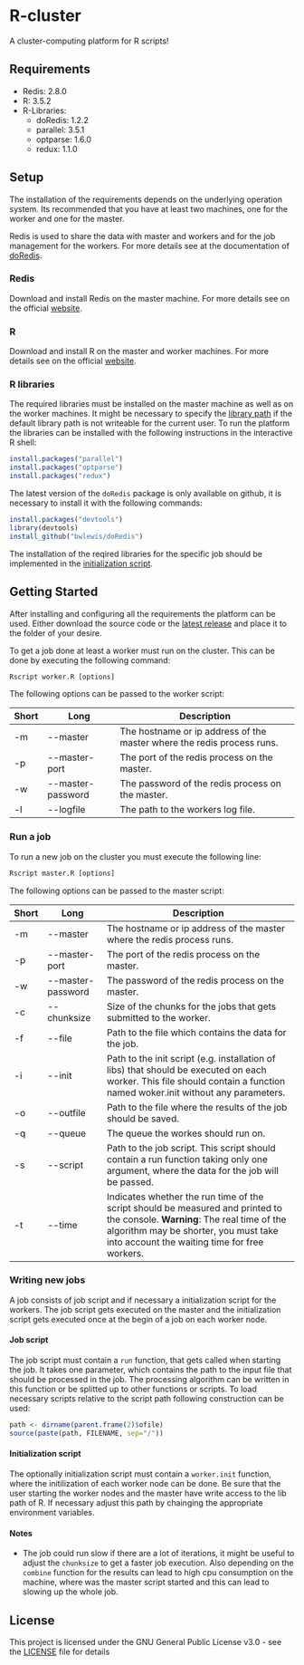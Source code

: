 # R-cluster

A cluster-computing platform for R scripts!

## Requirements

* Redis: 2.8.0
* R: 3.5.2
* R-Libraries:
  * doRedis: 1.2.2
  * parallel: 3.5.1
  * optparse: 1.6.0
  * redux: 1.1.0

## Setup

The installation of the requirements depends on the underlying operation system.
Its recommended that you have at least two machines, one for the worker and one
for the master.

Redis is used to share the data with master and workers and for the job
management for the workers. For more details see at the documentation of
[doRedis](https://github.com/bwlewis/doRedis/blob/master/vignettes/doRedis.pdf).

### Redis

Download and install Redis on the master machine. For more details see on the
official [website](https://redis.io/download).

### R

Download and install R on the master and worker machines. For more details see
on the official [website](https://www.r-project.org/).

### R libraries

The required libraries must be installed on the master machine as well as on the
worker machines. It might be necessary to specify the
[library path](https://www.r-bloggers.com/package-paths-in-r/) if the default
library path is not writeable for the current user. To run the platform the
libraries can be installed with the following instructions in the interactive R
shell:

```R
install.packages("parallel")
install.packages("optparse")
install.packages("redux")
```

The latest version of the `doRedis` package is only available on github, it is
necessary to install it with the following commands:

```R
install.packages("devtools")
library(devtools)
install_github("bwlewis/doRedis")
```

The installation of the reqired libraries for the specific job should be
implemented in the [initialization script](#Initialization-script).

## Getting Started

After installing and configuring all the requirements the platform can be used.
Either download the source code or the
[latest release](https://github.com/dennis95stumm/R-cluster/releases) and place
it to the folder of your desire.

To get a job done at least a worker must run on the cluster. This can be done by
executing the following command:

```cmd
Rscript worker.R [options]
```

The following options can be passed to the worker script:

| Short | Long              | Description |
| ----- | ----------------- | ----------- |
| -m    | --master          | The hostname or ip address of the master where the redis process runs. |
| -p    | --master-port     | The port of the redis process on the master. |
| -w    | --master-password | The password of the redis process on the master. |
| -l    | --logfile         | The path to the workers log file. |

### Run a job

To run a new job on the cluster you must execute the following line:

```cmd
Rscript master.R [options]
```

The following options can be passed to the master script:

| Short | Long              | Description |
| ----- | ----------------- | ----------- |
| -m    | --master          | The hostname or ip address of the master where the redis process runs. |
| -p    | --master-port     | The port of the redis process on the master. |
| -w    | --master-password | The password of the redis process on the master. |
| -c    | --chunksize       | Size of the chunks for the jobs that gets submitted to the worker. |
| -f    | --file            | Path to the file which contains the data for the job. |
| -i    | --init            | Path to the init script (e.g. installation of libs) that should be executed on each worker. This file should contain a function named woker.init without any parameters. |
| -o    | --outfile         | Path to the file where the results of the job should be saved. |
| -q    | --queue           | The queue the workes should run on. |
| -s    | --script          | Path to the job script. This script should contain a run function taking only one argument, where the data for the job will be passed. |
| -t    | --time            | Indicates whether the run time of the script should be measured and printed to the console. **Warning**: The real time of the algorithm may be shorter, you must take into account the waiting time for free workers. |

### Writing new jobs

A job consists of job script and if necessary a initialization script for the
workers. The job script gets executed on the master and the initialization
script gets executed once at the begin of a job on each worker node.

#### Job script

The job script must contain a `run` function, that gets called when starting the
job. It takes one parameter, which contains the path to the input file that
should be processed in the job. The processing algorithm can be written in this
function or be splitted up to other functions or scripts. To load necessary
scripts relative to the script path following construction can be used:

```R
path <- dirname(parent.frame(2)$ofile)
source(paste(path, FILENAME, sep="/"))
```

#### Initialization script

The optionally initialization script must contain a `worker.init` function,
where the initilization of each worker node can be done. Be sure that the user
starting the worker nodes and the master have write access to the lib path of R.
If necessary adjust this path by chainging the appropriate environment
variables.

#### Notes

* The job could run slow if there are a lot of iterations, it might be useful to
  adjust the `chunksize` to get a faster job execution. Also depending on the
  `combine` function for the results can lead to high cpu consumption on the
  machine, where was the master script started and this can lead to slowing up
  the whole job.

## License

This project is licensed under the GNU General Public License v3.0 - see the [LICENSE](LICENSE) file for details
